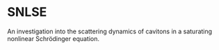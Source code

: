 # SNLSE
An investigation into the scattering dynamics of cavitons in a saturating nonlinear Schrödinger equation.
